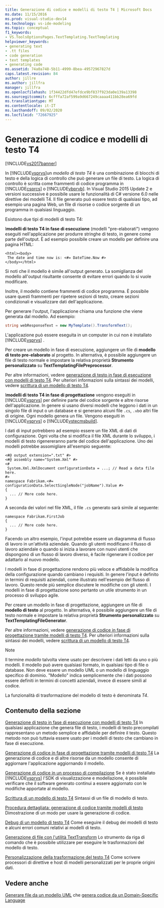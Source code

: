 ```yaml
---
title: Generazione di codice e modelli di testo T4 | Microsoft Docs
ms.date: 11/15/2016
ms.prod: visual-studio-dev14
ms.technology: vs-ide-modeling
ms.topic: conceptual
f1_keywords:
- VS.ToolsOptionsPages.TextTemplating.TextTemplating
helpviewer_keywords:
- generating text
- .tt files
- code generation
- text templates
- generating code
ms.assetid: 74a0a748-5b11-4999-8bea-49572967827d
caps.latest.revision: 84
author: jillre
ms.author: jillfra
manager: jillfra
ms.openlocfilehash: 1f34422dfd47efdce9bf837f923da0e139a13398
ms.sourcegitcommit: 6cfffa72af599a9d667249caaaa411bb28ea69fd
ms.translationtype: MT
ms.contentlocale: it-IT
ms.lasthandoff: 09/02/2020
ms.locfileid: "72667925"
---
```

# <a name="code-generation-and-t4-text-templates"></a>Generazione di codice e modelli di testo T4
[!INCLUDE[vs2017banner](../includes/vs2017banner.md)]

In [!INCLUDE[vsprvs](../includes/vsprvs-md.md)]un *modello di testo T4* è una combinazione di blocchi di testo e della logica di controllo che può generare un file di testo. La logica di controllo è scritta come frammenti di codice programma in [!INCLUDE[csprcs](../includes/csprcs-md.md)] o [!INCLUDE[vbprvb](../includes/vbprvb-md.md)]. In Visual Studio 2015 Update 2 e versioni successive è possibile usare le funzionalità di C# versione 6.0 nelle direttive dei modelli T4. Il file generato può essere testo di qualsiasi tipo, ad esempio una pagina Web, un file di risorse o codice sorgente di un programma in qualsiasi linguaggio.

 Esistono due tipi di modelli di testo T4:

 I**modelli di testo T4 in fase di esecuzione** (modelli "pre-elaborati") vengono eseguiti nell'applicazione per produrre stringhe di testo, in genere come parte dell'output.
È ad esempio possibile creare un modello per definire una pagina HTML:

```
<html><body>
 The date and time now is: <#= DateTime.Now #>
</body></html>
```

 Si noti che il modello è simile all'output generato. La somiglianza del modello all'output risultante consente di evitare errori quando lo si vuole modificare.

 Inoltre, il modello contiene frammenti di codice programma. È possibile usare questi frammenti per ripetere sezioni di testo, creare sezioni condizionali e visualizzare dati dell'applicazione.

 Per generare l'output, l'applicazione chiama una funzione che viene generata dal modello. Ad esempio:

```csharp
string webResponseText = new MyTemplate().TransformText();

```

 L'applicazione può essere eseguita in un computer in cui non è installato [!INCLUDE[vsprvs](../includes/vsprvs-md.md)] .

 Per creare un modello in fase di esecuzione, aggiungere un file di **modello di testo pre-elaborato** al progetto. In alternativa, è possibile aggiungere un file di testo normale e impostare la relativa proprietà **Strumento personalizzato** su **TextTemplatingFilePreprocessor**.

 Per altre informazioni, vedere [generazione di testo in fase di esecuzione con modelli di testo T4](../modeling/run-time-text-generation-with-t4-text-templates.md). Per ulteriori informazioni sulla sintassi dei modelli, vedere [scrittura di un modello di testo T4](../modeling/writing-a-t4-text-template.md).

 I**modelli di testo T4 in fase di progettazione** vengono eseguiti in [!INCLUDE[vsprvs](../includes/vsprvs-md.md)] per definire parte del codice sorgente e altre risorse dell'applicazione.
In genere si usano diversi modelli che leggono i dati in un singolo file di input o un database e si generano alcuni file `.cs`, `.vb`o altri file di origine. Ogni modello genera un file. Vengono eseguiti in [!INCLUDE[vsprvs](../includes/vsprvs-md.md)] o [!INCLUDE[vstecmsbuild](../includes/vstecmsbuild-md.md)].

 I dati di input potrebbero ad esempio essere un file XML di dati di configurazione. Ogni volta che si modifica il file XML durante lo sviluppo, i modelli di testo rigenereranno parte del codice dell'applicazione. Uno dei modelli potrebbe assomigliare all'esempio seguente:

```
<#@ output extension=".txt" #>
<#@ assembly name="System.Xml" #>
<#
 System.Xml.XmlDocument configurationData = ...; // Read a data file here.
#>
namespace Fabrikam.<#= configurationData.SelectSingleNode("jobName").Value #>
{
  ... // More code here.
}

```

 A seconda dei valori nel file XML, il file `.cs` generato sarà simile al seguente:

```
namespace Fabrikam.FirstJob
{
  ... // More code here.
}
```

 Facendo un altro esempio, l'input potrebbe essere un diagramma di flusso di lavoro in un'attività aziendale. Quando gli utenti modificano il flusso di lavoro aziendale o quando si inizia a lavorare con nuovi utenti che dispongono di un flusso di lavoro diverso, è facile rigenerare il codice per adattarlo al nuovo modello.

 I modelli in fase di progettazione rendono più veloce e affidabile la modifica della configurazione quando cambiano i requisiti. In genere l'input è definito in termini di requisiti aziendali, come illustrato nell'esempio del flusso di lavoro. Questo rende più semplice discutere le modifiche con gli utenti. I modelli in fase di progettazione sono pertanto un utile strumento in un processo di sviluppo agile.

 Per creare un modello in fase di progettazione, aggiungere un file di **modello di testo** al progetto. In alternativa, è possibile aggiungere un file di testo normale e impostare la relativa proprietà **Strumento personalizzato** su **TextTemplatingFileGenerator**.

 Per altre informazioni, vedere [generazione di codice in fase di progettazione tramite modelli di testo T4](../modeling/design-time-code-generation-by-using-t4-text-templates.md). Per ulteriori informazioni sulla sintassi dei modelli, vedere [scrittura di un modello di testo T4](../modeling/writing-a-t4-text-template.md).

> [!NOTE]
> Il termine *modello* talvolta viene usato per descrivere i dati letti da uno o più modelli. Il modello può avere qualsiasi formato, in qualsiasi tipo di file o database. Non deve essere un modello UML o un modello di linguaggio specifico di dominio. "Modello" indica semplicemente che i dati possono essere definiti in termini di concetti aziendali, invece di essere simili al codice.

 La funzionalità di trasformazione del modello di testo è denominata *T4*.

## <a name="in-this-section"></a>Contenuto della sezione
 [Generazione di testo in fase di esecuzione con modelli di testo T4](../modeling/run-time-text-generation-with-t4-text-templates.md) In qualsiasi applicazione che genera file di testo, i modelli di testo precompilati rappresentano un metodo semplice e affidabile per definire il testo. Questo metodo non può tuttavia essere usato per i modelli di testo che cambiano in fase di esecuzione.

 [Generazione di codice in fase di progettazione tramite modelli di testo T4](../modeling/design-time-code-generation-by-using-t4-text-templates.md) La generazione di codice e di altre risorse da un modello consente di aggiornare l'applicazione aggiornando il modello.

 [Generazione di codice in un processo di compilazione](../modeling/code-generation-in-a-build-process.md) Se è stato installato [!INCLUDE[vsprvs](../includes/vsprvs-md.md)] l'SDK di visualizzazione e modellazione, è possibile verificare che il software generato continui a essere aggiornato con le modifiche apportate al modello.

 [Scrittura di un modello di testo T4](../modeling/writing-a-t4-text-template.md) Sintassi di un file di modello di testo.

 [Procedura dettagliata: generazione di codice tramite modelli di testo](../modeling/walkthrough-generating-code-by-using-text-templates.md) Dimostrazione di un modo per usare la generazione di codice.

 [Debug di un modello di testo T4](../modeling/debugging-a-t4-text-template.md) Come eseguire il debug dei modelli di testo e alcuni errori comuni relativi ai modelli di testo.

 [Generazione di file con l'utilità TextTransform](../modeling/generating-files-with-the-texttransform-utility.md) Lo strumento da riga di comando che è possibile utilizzare per eseguire le trasformazioni del modello di testo.

 [Personalizzazione della trasformazione del testo T4](../modeling/customizing-t4-text-transformation.md) Come scrivere processori di direttive e host di modelli personalizzati per le proprie origini dati.

## <a name="see-also"></a>Vedere anche
 [Generare file da un modello UML](../modeling/generate-files-from-a-uml-model.md) che [genera codice da un Domain-Specific Language](../modeling/generating-code-from-a-domain-specific-language.md)
